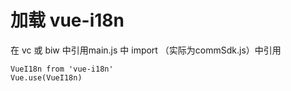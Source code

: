# 加载 vue-i18n

在 vc 或 biw 中引用main.js 中 import （实际为commSdk.js）中引用

```
VueI18n from 'vue-i18n'
Vue.use(VueI18n)
```



